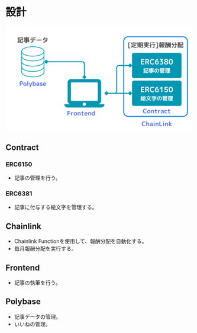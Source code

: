 # 設計

![design](./images/design.png)

## Contract

### ERC6150

- 記事の管理を行う。

### ERC6381

- 記事に付与する絵文字を管理する。

## Chainlink

- Chainlink Functionを使用して、報酬分配を自動化する。
- 毎月報酬分配を実行する。

## Frontend

- 記事の執筆を行う。

## Polybase

- 記事データの管理。
- いいねの管理。

